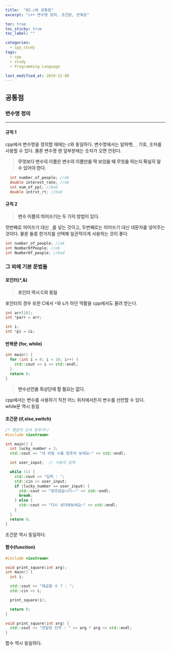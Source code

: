```yaml
---
title:  "02.c와 공통점"
excerpt: "c++ 변수명 정의, 조건문, 반복문"

toc: true
toc_sticky: true
toc_label: ""

categories:
  - cpp_study
tags:
  - cpp
  - study
  - Programming Language

last_modified_at: 2019-12-08  
---
```


## 공통점

### 변수명 정의

- - -

#### 규칙 1

cpp에서 변수명을 정의할 때에는 c와 동일하다.
변수명에서는 알파벳, `_` 기호, 숫자를 사용할 수 있다.
물론 변수명 맨 앞부분에는 숫자가 오면 안된다.

> **무엇보다 변수의 이름은 변수의 이름만을 딱 보았을 때 무엇을 하는지 확실히 알 수 있어야 한다.**

```cpp
  int number_of_people; //ok
  double interest_rate; //ok
  int num_of_ppl; //bad
  double intrst_rt; //bad
```

#### 규칙 2

> **변수 이름의 띄어쓰기는 두 가지 방법이 있다.**  

첫번째로 띄어쓰기 대신 `_`를 넣는 것이고, 두번째로는 띄어쓰기 대신 대문자를 넣어주는 것이다. 물론 둘중 한가지를 선택해 일관적이게 사용하는 것이 좋다.  

```cpp
int number_of_people; //ok
int NumberOfPeople; //ok
int NumberOf_people; //bad
```

### 그 외에 기본 문법들

#### 포인터(*,&)

> **포인터 역시 C와 동일**  

포인터의 경우 또한 C에서 `*`와 `&`가 하던 역활을 cpp에서도 물려 받는다.

```cpp
int arr[10];
int *parr = arr;

int i;
int *pi = &i;
```

#### 반복문 (for, while)

```cpp
int main() {
  for (int i = 0; i < 10; i++) {  
    std::cout << i << std::endl;
  }
  return 0;
}
```

> **변수선언을 최상단에 할 필요는 없다.**

cpp에서는 변수를 사용하기 직전 어느 위치에서든지 변수를 선언할 수 있다.  
while문 역시 동일

#### 조건문 (if,else,switch)

```cpp
/* 행운의 숫자 맞추기*/
#include <iostream>

int main() {
  int lucky_number = 3;
  std::cout << "내 비밀 수를 맞추어 보세요~" << std::endl;

  int user_input;  // 사용자 입력

  while (1) {
    std::cout << "입력 : ";
    std::cin >> user_input;
    if (lucky_number == user_input) {
      std::cout << "맞추셨습니다~~" << std::endl;
      break;
    } else {
      std::cout << "다시 생각해보세요~" << std::endl;
    }
  }
  return 0;
}
```

조건문 역시 동일하다.

#### 함수(function)

```cpp
#include <iostream>

void print_square(int arg);
int main() {
  int i;

  std::cout << "제곱할 수 ? : ";
  std::cin >> i;

  print_square(i);

  return 0;
}

void print_square(int arg) {
  std::cout << "전달된 인자 : " << arg * arg << std::endl;
}
```

함수 역시 동일하다.
